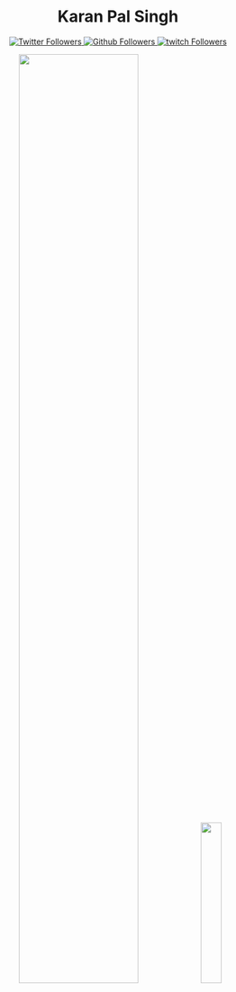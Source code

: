 <h1 align="center" > Karan Pal Singh </h1>
<p align="center">
  <a href="https://twitter.com/kdsgyt" target="_blank">
    <img src="https://img.shields.io/twitter/follow/kdsgyt?label=Follow&logo=twitter&style=for-the-badge"  alt="Twitter Followers" />
  </a>
  <a href="https://github.com/kdsgyt" target="_blank">
    <img src="https://img.shields.io/github/followers/kdsgyt?label=Follow&logo=github&style=for-the-badge"  alt="Github Followers" />
  </a>
  <a href="https://twitch.com/kdsgcodes" target="_blank">
    <img src="https://img.shields.io/twitch/status/kdsgcodes?style=for-the-badge&logo=twitch"  alt="twitch Followers" />
  </a>
 
</p>
<p align="center">
  <img width="65%" src="https://github-readme-stats.vercel.app/api?username=kdsgyt&&show_icons=true&theme=dracula" />
  <img width="27%" src="https://github-readme-stats.vercel.app/api/top-langs/?username=kdsgyt&count_private=true&theme=dracula" />
</p>

<!--
**KDSGYT/kdsgyt** is a ✨ _special_ ✨ repository because its `README.md` (this file) appears on your GitHub profile.

Here are some ideas to get you started:

- 🔭 I’m currently working on ...
- 🌱 I’m currently learning ...
- 👯 I’m looking to collaborate on ...
- 🤔 I’m looking for help with ...
- 💬 Ask me about ...
- 📫 How to reach me: ...
- 😄 Pronouns: ...
- ⚡ Fun fact: ...
-->
